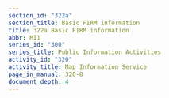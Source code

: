 ```yaml
---
section_id: "322a"
section_title: Basic FIRM information
title: 322a Basic FIRM information
abbr: MI1
series_id: "300"
series_title: Public Information Activities
activity_id: "320"
activity_title: Map Information Service
page_in_manual: 320-8
document_depth: 4
---
```

